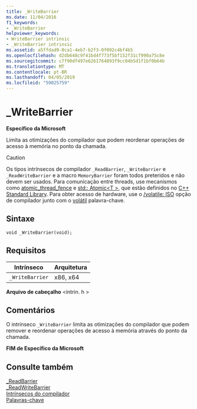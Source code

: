 ```yaml
---
title: _WriteBarrier
ms.date: 11/04/2016
f1_keywords:
- _WriteBarrier
helpviewer_keywords:
- WriteBarrier intrinsic
- _WriteBarrier intrinsic
ms.assetid: a5ffdad9-0ca1-4eb7-b2f3-0f092c4bf4b5
ms.openlocfilehash: d2db648c9f41bd4f773f5bf152f31cf990a75c8e
ms.sourcegitcommit: c7f90df497e6261764893f9cc04b5d1f1bf0b64b
ms.translationtype: MT
ms.contentlocale: pt-BR
ms.lasthandoff: 04/05/2019
ms.locfileid: "59025759"
---
```

# <a name="writebarrier"></a>_WriteBarrier

**Específico da Microsoft**

Limita as otimizações do compilador que podem reordenar operações de acesso à memória no ponto da chamada.

> [!CAUTION]
>  Os tipos intrínsecos de compilador `_ReadBarrier`, `_WriteBarrier` e `_ReadWriteBarrier` e a macro `MemoryBarrier` foram todos preteridos e não devem ser usados. Para comunicação entre threads, use mecanismos como [atomic_thread_fence](../standard-library/atomic-functions.md#atomic_thread_fence) e [std:: Atomic\<T >](../standard-library/atomic.md), que estão definidos no [C++ Standard Library](../standard-library/cpp-standard-library-reference.md). Para obter acesso de hardware, use o [/volatile: ISO](../build/reference/volatile-volatile-keyword-interpretation.md) opção de compilador junto com o [volátil](../cpp/volatile-cpp.md) palavra-chave.

## <a name="syntax"></a>Sintaxe

```
void _WriteBarrier(void);
```

## <a name="requirements"></a>Requisitos

|Intrínseco|Arquitetura|
|---------------|------------------|
|`_WriteBarrier`|x86, x64|

**Arquivo de cabeçalho** \<intrin. h >

## <a name="remarks"></a>Comentários

O intrínseco `_WriteBarrier` limita as otimizações do compilador que podem remover e reordenar operações de acesso à memória através do ponto da chamada.

**FIM de Específico da Microsoft**

## <a name="see-also"></a>Consulte também

[_ReadBarrier](../intrinsics/readbarrier.md)<br/>
[_ReadWriteBarrier](../intrinsics/readwritebarrier.md)<br/>
[Intrínsecos do compilador](../intrinsics/compiler-intrinsics.md)<br/>
[Palavras-chave](../cpp/keywords-cpp.md)